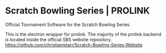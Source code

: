 # Scratch Bowling Series | PROLINK
 
 Official Tournament Software for the Scratch Bowling Series
 
 This is the electron wrapper for prolink.
 The majority of the prolink backend is located inside the official SBS website repository.
 https://github.com/christianjstarr/Scratch-Bowling-Series-Website
